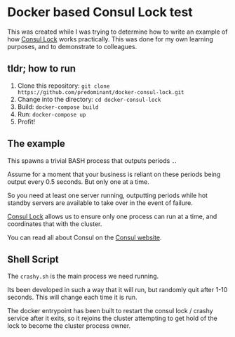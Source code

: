 # Docker based Consul Lock test

This was created while I was trying to determine how to write an example of how [Consul Lock][consul-lock] works practically. This was done for my own learning purposes, and to demonstrate to colleagues.

## tldr; how to run

1. Clone this repository: `git clone https://github.com/predominant/docker-consul-lock.git`
2. Change into the directory: `cd docker-consul-lock`
3. Build: `docker-compose build`
4. Run: `docker-compose up`
5. Profit!

## The example

This spawns a trivial BASH process that outputs periods `.`.

Assume for a moment that your business is reliant on these periods being output every 0.5 seconds. But only one at a time.

So you need at least one server running, outputting periods while hot standby servers are available to take over in the event of failure.

[Consul Lock][consul-lock] allows us to ensure only one process can run at a time, and coordinates that with the cluster.

You can read all about Consul on the [Consul website][consul].

## Shell Script

The `crashy.sh` is the main process we need running.

Its been developed in such a way that it will run, but randomly quit after 1-10 seconds. This will change each time it is run.

The docker entrypoint has been built to restart the consul lock / crashy service after it exits, so it rejoins the cluster attempting to get hold of the lock to become the cluster process owner.

[consul]: https://www.consul.io
[consul-lock]: https://www.consul.io/docs/commands/lock.html
